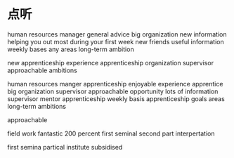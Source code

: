 # 点听

human resources manager
general advice
big organization
new information
helping you out
most
during your first week
new friends
useful information
weekly bases
any areas
long-term ambition

new apprenticeship
experience
apprenticeship
organization
supervisor
approachable
ambitions

human resources manger
apprenticeship
enjoyable experience
apprentice
big organization
supervisor
approachable
opportunity
lots of information
supervisor
mentor
apprenticeship
weekly basis
apprenticeship
goals
areas
long-term ambitions

approachable

field work
fantastic
200 percent
first seminal
second part
interpertation

first semina
partical 
institute
subsidised